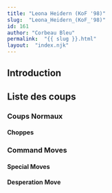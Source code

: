 ```yaml
---
title: "Leona Heidern (KoF '98)"
slug:  "Leona_Heidern_(KoF_'98)"
id: 161
author: "Corbeau Bleu"
permalink:  "{{ slug }}.html"
layout:  "index.njk"
---
```


## Introduction

## Liste des coups

### Coups Normaux

#### Choppes

### Command Moves

#### Special Moves

#### Desperation Move

